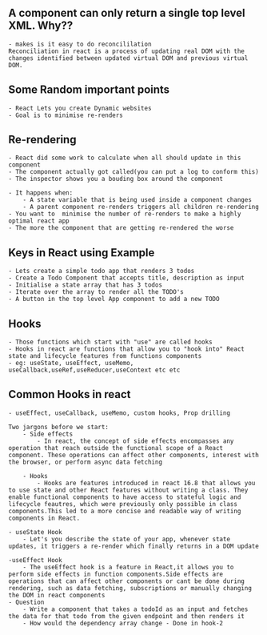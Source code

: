 ## A component can only return a single top level XML. Why??
    - makes is it easy to do reconcililation
    Reconciliation in react is a process of updating real DOM with the changes identified between updated virtual DOM and previous virtual DOM.
## Some Random important points
    - React Lets you create Dynamic websites
    - Goal is to minimise re-renders
    
## Re-rendering
    - React did some work to calculate when all should update in this component
    - The component actually got called(you can put a log to conform this)
    - The inspector shows you a bouding box around the component

    - It happens when:  
        - A state variable that is being used inside a component changes
        - A parent component re-renders triggers all children re-rendering
    - You want to  minimise the number of re-renders to make a highly optimal react app
    - The more the component that are getting re-rendered the worse

## Keys in React using Example
    - Lets create a simple todo app that renders 3 todos
    - Create a Todo Component that accepts title, description as input
    - Initialise a state array that has 3 todos
    - Iterate over the array to render all the TODO's
    - A button in the top level App component to add a new TODO
## Hooks
    - Those functions which start with "use" are called hooks
    - Hooks in react are functions that allow you to "hook into" React state and lifecycle features from functions components
    - eg: useState, useEffect, useMemo, useCallback,useRef,useReducer,useContext etc etc
## Common Hooks in react
    - useEffect, useCallback, useMemo, custom hooks, Prop drilling

    Two jargons before we start:
        - Side effects
            - In react, the concept of side effects encompasses any operation that reach outside the functional scope of a React component. These operations can affect other components, interest with the browser, or perform async data fetching

        - Hooks
            - Hooks are features introduced in react 16.8 that allows you to use state and other React features without writing a class. They enable functional components to have access to stateful logic and lifecycle feautres, which were previously only possible in class components.This led to a more concise and readable way of writing components in React.

    - useState Hook
        - Let's you describe the state of your app, whenever state updates, it triggers a re-render which finally returns in a DOM update
    
    -useEffect Hook
        - The useEffect hook is a feature in React,it allows you to perform side effects in function components.Side effects are operations that can affect other components or cant be done during rendering, such as data fetching, subscriptions or manually changing the DOM in react components
    - Question
        - Write a component that takes a todoId as an input and fetches the data for that todo from the given endpoint and then renders it
        - How would the dependency array change - Done in hook-2